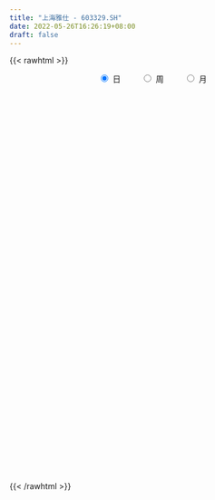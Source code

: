 ```yaml
---
title: "上海雅仕 - 603329.SH"
date: 2022-05-26T16:26:19+08:00
draft: false
---
```

{{< rawhtml >}}
    <div style="text-align: center">
        <label style="padding: 1rem;"><input style="margin-right: .5rem" type="radio" name="period" value="D" checked onclick="period_change(this)">日</label>
        <label style="padding: 1rem;"><input style="margin-right: .5rem" type="radio" name="period" value="W" onclick="period_change(this)">周</label>
        <label style="padding: 1rem;"><input style="margin-right: .5rem" type="radio" name="period" value="M" onclick="period_change(this)">月</label>
    </div>
    <div id="chart" style="height: 700px;"></div> 
    <script type="text/javascript">
        const D_v = [15619.77,16599.0,17298.04,12247.0,9370.77,42064.48,25425.52,15695.09,12541.08,15110.4,26903.45,16595.1,14558.35,20679.35,29852.77,92957.51,66292.4,27547.0,51573.47,26657.64,21093.04,26539.08,21893.0,15891.0,14316.74,13555.0,12703.52,13869.0,17042.0,10312.96,15345.73,10464.43,12369.77,6889.0,9535.93,10831.0,7508.0,9029.0,9177.0,11868.2,12009.49,12236.0,22684.7,12441.88,11522.0,29760.0,21034.28,10439.71,9634.42,10739.49,13185.51,11528.22,9496.4,9592.18,7127.73,10687.76,12535.56,11572.03,8802.53,9329.05,7705.0,7114.0,8019.0,7803.25,8920.32,6014.57,12616.65,10920.55,10804.37,5008.51,8288.17,20904.17,16570.0,20278.0,87711.48,50627.45,29250.59,37282.03,32769.93,26726.4,17840.02,23910.45,29346.91,23427.59,16569.71,16268.64,15886.0,19596.94,24753.52,20482.43,16670.44,22475.61,23103.0,19346.0,21099.0,14226.06,14130.0,9630.09,35917.92,69373.84,105551.98,31861.94,132971.94,99300.8,62916.16,69089.59,78735.55,46287.46,36671.19,36008.19,50606.3,45031.92,30009.79,62528.65,29133.65,23382.65,23969.48,46878.05,19413.32,21514.0,31504.05,23242.0,33249.83,19538.0,25835.83,24960.0,63149.07,30738.15,20860.54,21920.06,19152.25,16727.05,13878.0,21251.58,32384.0,24293.0,37303.0,24101.75,20129.26,13610.0,17436.64,21338.25,43988.66,97119.86,41855.07,29447.35,24682.88,31493.0,22610.04,37889.88,32401.28,40627.0,30578.47,95010.94,61186.64,38288.77,31927.32,41700.55,28712.0,66293.56,47545.1,24598.83,38438.83,51703.76,32483.76,36439.0,33582.0,43575.76,27051.57,25874.58,35542.29,36191.58,31858.0,19809.79,18097.0,24392.08,27323.95,46073.58,37271.5,30617.4,31880.21,28194.0,25863.0,46891.01,42285.5,22205.0,23049.2,22350.91,17417.0,39968.93,38924.0,26366.43,41646.35,28015.1,99681.26,61162.9,40571.2,33208.8,40183.06,26165.97,28958.0,28197.0,51495.05,44881.05,41502.02,29370.7,34299.64,29651.0,25149.95,27057.14,18651.41,18474.95,23873.0,16437.0,22706.0,21044.73,31343.12,27725.89,30824.18,103049.46,93691.94,147570.39,115872.3,99958.49,99901.65,281305.41,182183.95,170713.61,141630.49,112489.56,103613.08,140390.91,232509.98,363867.47,372587.03,252127.85,180502.26,242298.37,379693.12,252385.28,215402.73,202040.97,152031.15,201298.92,121994.34,198033.64,199842.53,155979.02,91524.87,95027.71]
const D_histogram = [0.0,0.0018890028,-0.0071135277,-0.0048089357,-0.0112836894,0.0161795236,0.0382298762,0.0424087196,0.0426327205,0.039005402,0.0431549725,0.0386208949,0.0269111129,0.0358324309,0.0609135888,0.1167251758,0.092190498,0.0618577216,0.0734443049,0.066425961,0.0454357446,0.0179549854,-0.0273254248,-0.0649443628,-0.0861833926,-0.0983667965,-0.0977126341,-0.0863029216,-0.0921019708,-0.0909169273,-0.0966964732,-0.0903635087,-0.0982626907,-0.0921080755,-0.088744694,-0.0941247937,-0.0827905691,-0.0581947091,-0.0411214936,-0.0263737248,-0.0220927886,-0.0022101377,0.0289668281,0.0342518272,0.0395457204,0.0380957747,0.023473629,0.0051374792,-0.003089855,-0.0007137867,-0.014150824,-0.037400742,-0.045075488,-0.0552464917,-0.05164494,-0.0420348139,-0.0060922437,0.0132140536,0.0248799317,0.0298123387,0.0212633504,0.0257240022,0.0335791431,0.0373299811,0.0375884372,0.0374732455,0.0472553144,0.0383695854,0.0385832475,0.0367429723,0.0234172285,0.0360848089,0.0508964919,0.0699886603,0.1091105153,0.1387035967,0.1381205934,0.1317412714,0.1396320247,0.1314843764,0.1178788389,0.1108696068,0.122787615,0.1201371659,0.1107733204,0.0993545716,0.0851054597,0.060062671,0.0555957462,0.0322239922,0.0204909806,-0.0057149141,-0.0070583414,-0.0291080121,-0.0884407973,-0.1359211873,-0.1795556997,-0.1785161019,-0.1548668502,-0.0502863418,-0.0196863912,0.0867910161,0.1023066666,0.0820988988,0.044201649,0.0200772254,-0.0548225559,-0.0796384761,-0.1073182903,-0.1274393965,-0.1095687772,-0.0985670604,-0.0871172993,-0.1370533276,-0.1606315441,-0.1609816608,-0.1687237735,-0.1305308583,-0.1035419854,-0.074543571,-0.0386159169,-0.0129040558,0.022317066,0.0430940712,0.0638412251,0.0641912625,0.090520903,0.0996386647,0.1010923493,0.1031793141,0.0951078118,0.0706647045,0.0434622475,0.0401079345,0.0543383072,0.0429827007,0.0416146772,0.0222328307,0.0040128037,-0.0087039796,-0.0262194363,-0.0266193609,-0.0002555499,0.069581572,0.1047732812,0.124462606,0.1171650983,0.0949828012,0.0829244766,0.0916946636,0.0726458914,0.054862674,0.014429152,0.0518684689,0.0607312798,0.0561852813,0.0299434426,0.0290628866,-0.0038050365,0.018399955,-0.0141507532,-0.0480120036,-0.0578358256,-0.0379067668,-0.0366635639,-0.0802990858,-0.0793938287,-0.1168081452,-0.1185769808,-0.1480568878,-0.1368631763,-0.115767122,-0.1480187552,-0.1433947364,-0.157054828,-0.1077106881,-0.0550412851,0.0200511203,0.0541615297,0.0836480078,0.0887164389,0.0812030962,0.0717561147,0.0939758541,0.0842487408,0.075237503,0.0593177449,0.0423199096,0.0248027788,-0.0298305118,-0.030767045,-0.0381334002,-0.0082134683,0.0007692193,0.0574211644,0.0495913544,0.0195119981,-0.035105961,-0.1021610637,-0.1285911774,-0.1266033863,-0.1634171722,-0.2522430367,-0.276540317,-0.2635937491,-0.2350394752,-0.1944728702,-0.16784397,-0.1356480945,-0.1147432475,-0.0889862094,-0.0689934403,-0.0598861739,-0.0387973557,-0.019512113,0.0034197811,0.0427436427,0.0346614614,0.0450740194,0.0689828519,0.1248292104,0.2013103818,0.2537099491,0.2008984826,0.2471883972,0.2753837781,0.2524797304,0.2422069545,0.1555983761,0.0023551612,-0.1284659142,-0.1264016584,-0.0332094486,0.1205866951,0.2370225739,0.2512838189,0.2627249687,0.3573538163,0.32923121,0.2708429373,0.2252843605,0.1539040842,0.0518614144,0.0290049823,-0.0183918297,-0.0027005185,0.0236370245,-0.0488099037,-0.0816229637,-0.1189587882]
const D_fast = [0.0,0.0023612536,-0.0084196589,-0.0073173008,-0.0166129769,0.014895117,0.0465029386,0.0612839619,0.072166143,0.078290175,0.0932284886,0.0983496348,0.0933676309,0.1112470566,0.1515566117,0.2365494927,0.2350624394,0.2201940934,0.250141753,0.2597298993,0.2500986191,0.2271066061,0.1749948398,0.1211398111,0.0783549331,0.0415798301,0.0178058339,0.007639816,-0.0211847258,-0.0427289141,-0.0726825783,-0.088940491,-0.1214053457,-0.1382777494,-0.1571005414,-0.1860118395,-0.1953752572,-0.1853280745,-0.1785352324,-0.1703808948,-0.1716231558,-0.1522930393,-0.1138743664,-0.1000264106,-0.0848460872,-0.0767720893,-0.0855258278,-0.1025776078,-0.1115774057,-0.109379784,-0.1263545274,-0.1589546308,-0.1778982488,-0.2018808755,-0.2111905587,-0.2120891361,-0.1776696269,-0.1550598161,-0.1371739551,-0.1247884634,-0.1280216142,-0.1171299618,-0.1008800351,-0.0877967019,-0.0781411365,-0.0688880167,-0.0472921193,-0.0465854519,-0.0367259779,-0.02938051,-0.0368519467,-0.0151631641,0.0123726418,0.0489619753,0.1153614591,0.1796304398,0.2135775848,0.2401335807,0.2829323401,0.3076557859,0.3235199581,0.3442281277,0.3868430397,0.414226882,0.4325563667,0.4459762607,0.4530035138,0.4429763928,0.4524084046,0.4370926486,0.4304823822,0.4028477589,0.3997397462,0.3704130725,0.288970088,0.2075094012,0.1189859639,0.0753965362,0.0603290754,0.1523379984,0.1780163511,0.3061915124,0.3472838295,0.3476007865,0.3207539489,0.3016488317,0.2130434114,0.1683178722,0.1138084854,0.0618275301,0.0523059551,0.0386659069,0.028336343,-0.0558630172,-0.1195991197,-0.1601946516,-0.2101177077,-0.2045575071,-0.2034541304,-0.1930916088,-0.1668179339,-0.1443320868,-0.1035316985,-0.0719811755,-0.0352737153,-0.0188758623,0.0300840039,0.0641114318,0.0908382037,0.1187199971,0.1344254477,0.1276485165,0.1113116215,0.1179842921,0.1457992415,0.1451893102,0.154224956,0.1404013171,0.1231844911,0.1082917129,0.0842213971,0.0771666323,0.1034665558,0.1906990708,0.2520841002,0.3028890765,0.3248828434,0.3264462466,0.3351190412,0.366812894,0.3659255948,0.3618580458,0.3250318118,0.375438246,0.3994838768,0.4089841986,0.3902282206,0.3966133863,0.362794204,0.3895991842,0.3535107877,0.3076465364,0.283363758,0.2938161252,0.2858934371,0.2221831437,0.2032399436,0.1366235908,0.10521051,0.038716381,0.0156942985,0.0078485722,-0.0614077497,-0.0926324151,-0.1455562137,-0.1231397457,-0.0842306641,-0.0041254786,0.0435253132,0.0939237933,0.1211713341,0.1339587655,0.1424508126,0.1881645155,0.1994995874,0.2092977254,0.2082074036,0.2017895457,0.1904731095,0.128382191,0.1197538966,0.1028541913,0.1307207562,0.1398957485,0.2109029847,0.2154710133,0.1902696566,0.1268752072,0.0342798386,-0.0242980695,-0.0539611249,-0.1316292039,-0.2835158276,-0.3769481872,-0.4299000565,-0.4601056514,-0.468157264,-0.4834893563,-0.4852055043,-0.4929864693,-0.4894759835,-0.4867315745,-0.4925958516,-0.4812063724,-0.4667991579,-0.4430123185,-0.3930025462,-0.3924193622,-0.3707382994,-0.3295837539,-0.2425300928,-0.115721326,0.0001057287,-0.0024811171,0.1056058967,0.2026472222,0.2428631071,0.2931420698,0.2454330854,0.0927786608,-0.0701588931,-0.099695052,-0.0148052043,0.1691376131,0.3448291355,0.4219113352,0.4990337272,0.6830010288,0.737186225,0.7465086866,0.7572712,0.7243669447,0.6352896285,0.619684442,0.5676896726,0.5827058541,0.6149526533,0.5303032492,0.4770844482,0.4100089267]
const D_slow = [0.0,0.0004722507,-0.0013061312,-0.0025083651,-0.0053292875,-0.0012844066,0.0082730625,0.0188752423,0.0295334225,0.039284773,0.0500735161,0.0597287398,0.066456518,0.0754146258,0.090643023,0.1198243169,0.1428719414,0.1583363718,0.176697448,0.1933039383,0.2046628744,0.2091516208,0.2023202646,0.1860841739,0.1645383257,0.1399466266,0.1155184681,0.0939427377,0.070917245,0.0481880131,0.0240138948,0.0014230177,-0.023142655,-0.0461696739,-0.0683558474,-0.0918870458,-0.1125846881,-0.1271333654,-0.1374137388,-0.14400717,-0.1495303671,-0.1500829016,-0.1428411946,-0.1342782378,-0.1243918077,-0.114867864,-0.1089994567,-0.1077150869,-0.1084875507,-0.1086659974,-0.1122037034,-0.1215538888,-0.1328227608,-0.1466343838,-0.1595456188,-0.1700543222,-0.1715773832,-0.1682738698,-0.1620538868,-0.1546008021,-0.1492849646,-0.142853964,-0.1344591782,-0.1251266829,-0.1157295737,-0.1063612623,-0.0945474337,-0.0849550373,-0.0753092254,-0.0661234824,-0.0602691752,-0.051247973,-0.03852385,-0.021026685,0.0062509439,0.040926843,0.0754569914,0.1083923093,0.1433003154,0.1761714095,0.2056411192,0.2333585209,0.2640554247,0.2940897162,0.3217830463,0.3466216891,0.3678980541,0.3829137218,0.3968126584,0.4048686564,0.4099914016,0.408562673,0.4067980877,0.3995210847,0.3774108853,0.3434305885,0.2985416636,0.2539126381,0.2151959256,0.2026243401,0.1977027423,0.2194004963,0.244977163,0.2655018877,0.2765522999,0.2815716063,0.2678659673,0.2479563483,0.2211267757,0.1892669266,0.1618747323,0.1372329672,0.1154536424,0.0811903105,0.0410324244,0.0007870092,-0.0413939341,-0.0740266487,-0.0999121451,-0.1185480378,-0.128202017,-0.131428031,-0.1258487645,-0.1150752467,-0.0991149404,-0.0830671248,-0.060436899,-0.0355272329,-0.0102541455,0.015540683,0.0393176359,0.0569838121,0.0678493739,0.0778763576,0.0914609344,0.1022066095,0.1126102788,0.1181684865,0.1191716874,0.1169956925,0.1104408334,0.1037859932,0.1037221057,0.1211174987,0.147310819,0.1784264705,0.2077177451,0.2314634454,0.2521945646,0.2751182305,0.2932797033,0.3069953718,0.3106026598,0.323569777,0.338752597,0.3527989173,0.360284778,0.3675504996,0.3665992405,0.3711992292,0.3676615409,0.35565854,0.3411995836,0.3317228919,0.322557001,0.3024822295,0.2826337723,0.253431736,0.2237874908,0.1867732689,0.1525574748,0.1236156943,0.0866110055,0.0507623214,0.0114986144,-0.0154290577,-0.0291893789,-0.0241765989,-0.0106362165,0.0102757855,0.0324548952,0.0527556693,0.0706946979,0.0941886615,0.1152508467,0.1340602224,0.1488896586,0.159469636,0.1656703307,0.1582127028,0.1505209415,0.1409875915,0.1389342244,0.1391265292,0.1534818203,0.1658796589,0.1707576585,0.1619811682,0.1364409023,0.1042931079,0.0726422614,0.0317879683,-0.0312727909,-0.1004078701,-0.1663063074,-0.2250661762,-0.2736843938,-0.3156453863,-0.3495574099,-0.3782432218,-0.4004897741,-0.4177381342,-0.4327096777,-0.4424090166,-0.4472870449,-0.4464320996,-0.4357461889,-0.4270808236,-0.4158123187,-0.3985666057,-0.3673593032,-0.3170317077,-0.2536042204,-0.2033795998,-0.1415825005,-0.072736556,-0.0096166233,0.0509351153,0.0898347093,0.0904234996,0.058307021,0.0267066064,0.0184042443,0.0485509181,0.1078065615,0.1706275163,0.2363087584,0.3256472125,0.407955015,0.4756657493,0.5319868395,0.5704628605,0.5834282141,0.5906794597,0.5860815023,0.5854063726,0.5913156288,0.5791131528,0.5587074119,0.5289677149]
const D_data = [['2021-05-13', 12.1261, 12.2347, 12.0866, 12.2347],['2021-05-14', 12.2347, 12.2643, 12.1656, 12.2939],['2021-05-17', 12.3334, 12.1063, 12.0471, 12.3334],['2021-05-18', 12.0569, 12.2248, 11.9483, 12.2742],['2021-05-19', 12.2643, 12.0964, 12.0964, 12.2643],['2021-05-20', 12.0668, 12.5803, 12.0569, 12.7185],['2021-05-21', 12.5803, 12.6692, 12.442, 12.7482],['2021-05-24', 12.6395, 12.5507, 12.4717, 12.6692],['2021-05-25', 12.5013, 12.5507, 12.4914, 12.5902],['2021-05-26', 12.5507, 12.5309, 12.4124, 12.5507],['2021-05-27', 12.5408, 12.6692, 12.5013, 13.0049],['2021-05-28', 12.6692, 12.6, 12.442, 12.7975],['2021-05-31', 12.5507, 12.5013, 12.4519, 12.679],['2021-06-01', 12.5112, 12.7877, 12.442, 12.8074],['2021-06-02', 12.7877, 13.1333, 12.6593, 13.2123],['2021-06-03', 13.1234, 13.8245, 12.9555, 14.3478],['2021-06-04', 13.3801, 13.0049, 12.8765, 13.4098],['2021-06-07', 12.9457, 12.8667, 12.7383, 13.1135],['2021-06-08', 12.995, 13.4196, 12.8469, 13.8047],['2021-06-09', 13.3308, 13.2814, 13.1135, 13.4295],['2021-06-10', 13.2715, 13.1036, 13.0641, 13.2715],['2021-06-11', 13.0049, 12.9457, 12.7482, 13.1826],['2021-06-15', 12.9555, 12.5507, 12.5507, 13.0641],['2021-06-16', 12.5902, 12.4124, 12.2939, 12.6593],['2021-06-17', 12.4124, 12.4223, 12.3532, 12.5309],['2021-06-18', 12.5112, 12.3927, 12.3137, 12.5112],['2021-06-21', 12.3927, 12.4618, 12.363, 12.5605],['2021-06-22', 12.4618, 12.5704, 12.4618, 12.6494],['2021-06-23', 12.59, 12.31, 12.31, 12.59],['2021-06-24', 12.35, 12.32, 12.17, 12.38],['2021-06-25', 12.32, 12.15, 12.07, 12.36],['2021-06-28', 12.2, 12.23, 12.1, 12.24],['2021-06-29', 12.14, 11.97, 11.95, 12.21],['2021-06-30', 12.04, 12.06, 11.88, 12.06],['2021-07-01', 12.09, 11.97, 11.96, 12.18],['2021-07-02', 12.01, 11.77, 11.73, 12.01],['2021-07-05', 11.85, 11.91, 11.75, 12.0],['2021-07-06', 11.91, 12.1, 11.87, 12.11],['2021-07-07', 12.1, 12.06, 11.88, 12.15],['2021-07-08', 11.92, 12.07, 11.92, 12.15],['2021-07-09', 12.05, 11.95, 11.6, 12.05],['2021-07-12', 11.99, 12.18, 11.99, 12.23],['2021-07-13', 12.14, 12.45, 12.08, 12.49],['2021-07-14', 12.34, 12.23, 12.18, 12.42],['2021-07-15', 12.23, 12.27, 12.05, 12.33],['2021-07-16', 12.58, 12.21, 12.21, 12.84],['2021-07-19', 12.05, 12.01, 11.66, 12.06],['2021-07-20', 11.99, 11.87, 11.79, 11.99],['2021-07-21', 11.89, 11.91, 11.82, 11.97],['2021-07-22', 11.92, 12.01, 11.89, 12.04],['2021-07-23', 12.01, 11.76, 11.75, 12.04],['2021-07-26', 11.76, 11.5, 11.45, 11.76],['2021-07-27', 11.45, 11.56, 11.45, 11.9],['2021-07-28', 11.58, 11.42, 11.12, 11.6],['2021-07-29', 11.42, 11.51, 11.34, 11.57],['2021-07-30', 11.5, 11.56, 11.32, 11.78],['2021-08-02', 11.56, 11.97, 11.42, 11.97],['2021-08-03', 11.96, 11.89, 11.86, 12.08],['2021-08-04', 11.89, 11.87, 11.76, 11.9],['2021-08-05', 11.92, 11.83, 11.75, 11.92],['2021-08-06', 11.79, 11.65, 11.61, 11.8],['2021-08-09', 11.64, 11.8, 11.6, 11.88],['2021-08-10', 11.79, 11.88, 11.78, 11.96],['2021-08-11', 11.87, 11.87, 11.82, 11.98],['2021-08-12', 11.88, 11.85, 11.81, 11.96],['2021-08-13', 11.85, 11.86, 11.78, 11.89],['2021-08-16', 11.87, 12.03, 11.87, 12.1],['2021-08-17', 12.09, 11.82, 11.8, 12.09],['2021-08-18', 11.85, 11.93, 11.82, 12.01],['2021-08-19', 11.99, 11.92, 11.84, 11.99],['2021-08-20', 11.82, 11.75, 11.71, 11.91],['2021-08-23', 12.0, 12.09, 11.88, 12.14],['2021-08-24', 12.06, 12.22, 12.05, 12.34],['2021-08-25', 12.18, 12.41, 12.18, 12.49],['2021-08-26', 13.33, 12.89, 12.87, 13.65],['2021-08-27', 12.65, 13.06, 12.65, 13.54],['2021-08-30', 12.95, 12.88, 12.84, 13.17],['2021-08-31', 12.98, 12.91, 12.83, 13.38],['2021-09-01', 13.09, 13.22, 12.96, 13.32],['2021-09-02', 13.18, 13.15, 13.0, 13.3],['2021-09-03', 13.06, 13.15, 13.06, 13.26],['2021-09-06', 13.08, 13.3, 13.08, 13.33],['2021-09-07', 13.36, 13.68, 13.3, 13.74],['2021-09-08', 13.6, 13.66, 13.55, 13.9],['2021-09-09', 13.75, 13.68, 13.56, 13.86],['2021-09-10', 13.61, 13.73, 13.61, 13.89],['2021-09-13', 13.8, 13.75, 13.54, 13.87],['2021-09-14', 13.76, 13.62, 13.53, 13.93],['2021-09-15', 13.5, 13.9, 13.5, 14.12],['2021-09-16', 13.9, 13.68, 13.67, 14.25],['2021-09-17', 13.68, 13.81, 13.63, 13.98],['2021-09-22', 13.68, 13.59, 13.41, 13.79],['2021-09-23', 13.79, 13.88, 13.61, 14.04],['2021-09-24', 13.83, 13.6, 13.5, 13.88],['2021-09-27', 13.7, 12.92, 12.73, 13.8],['2021-09-28', 12.92, 12.74, 12.66, 12.94],['2021-09-29', 12.55, 12.46, 12.46, 12.9],['2021-09-30', 12.46, 12.8, 12.46, 12.87],['2021-10-08', 12.78, 13.05, 12.72, 13.15],['2021-10-11', 13.0, 14.36, 13.0, 14.36],['2021-10-12', 14.7, 13.8, 13.47, 14.72],['2021-10-15', 15.18, 15.18, 15.18, 15.18],['2021-10-18', 15.18, 14.48, 13.88, 15.18],['2021-10-19', 14.18, 14.13, 13.91, 14.72],['2021-10-20', 14.11, 13.84, 13.74, 14.14],['2021-10-21', 13.83, 13.91, 13.72, 14.2],['2021-10-22', 13.68, 13.03, 12.9, 13.72],['2021-10-25', 13.06, 13.37, 12.88, 13.39],['2021-10-26', 13.27, 13.15, 12.98, 13.34],['2021-10-27', 13.12, 13.05, 12.64, 13.12],['2021-10-28', 12.99, 13.45, 12.9, 13.45],['2021-10-29', 13.45, 13.38, 13.1, 13.5],['2021-11-01', 13.33, 13.39, 13.18, 13.48],['2021-11-02', 13.36, 12.44, 12.38, 13.36],['2021-11-03', 12.38, 12.46, 12.15, 12.55],['2021-11-04', 12.48, 12.56, 12.34, 12.58],['2021-11-05', 12.52, 12.31, 12.3, 12.57],['2021-11-08', 12.32, 12.84, 12.29, 13.04],['2021-11-09', 12.93, 12.77, 12.72, 12.93],['2021-11-10', 12.68, 12.86, 12.68, 12.92],['2021-11-11', 12.75, 13.06, 12.75, 13.17],['2021-11-12', 13.04, 13.06, 12.9, 13.14],['2021-11-15', 13.07, 13.33, 12.9, 13.47],['2021-11-16', 13.33, 13.31, 13.16, 13.45],['2021-11-17', 13.34, 13.45, 13.2, 13.56],['2021-11-18', 13.44, 13.29, 13.29, 13.56],['2021-11-19', 13.25, 13.74, 13.21, 14.04],['2021-11-22', 13.72, 13.69, 13.63, 13.85],['2021-11-23', 13.72, 13.7, 13.53, 13.82],['2021-11-24', 13.7, 13.8, 13.57, 13.92],['2021-11-25', 13.79, 13.74, 13.55, 13.81],['2021-11-26', 13.71, 13.52, 13.51, 13.73],['2021-11-29', 13.36, 13.4, 13.3, 13.55],['2021-11-30', 13.4, 13.66, 13.4, 13.84],['2021-12-01', 13.71, 13.96, 13.62, 14.05],['2021-12-02', 13.91, 13.7, 13.67, 14.09],['2021-12-03', 13.81, 13.84, 13.8, 14.46],['2021-12-06', 13.83, 13.6, 13.51, 13.95],['2021-12-07', 13.64, 13.54, 13.08, 13.75],['2021-12-08', 13.69, 13.54, 13.45, 13.82],['2021-12-09', 13.55, 13.4, 13.38, 13.63],['2021-12-10', 13.4, 13.56, 13.4, 13.71],['2021-12-13', 13.67, 13.97, 13.54, 14.15],['2021-12-14', 13.88, 14.82, 13.88, 15.1],['2021-12-15', 14.6, 14.76, 14.47, 14.88],['2021-12-16', 14.89, 14.83, 14.61, 14.9],['2021-12-17', 14.85, 14.65, 14.45, 14.98],['2021-12-20', 14.65, 14.5, 14.5, 14.84],['2021-12-21', 14.54, 14.64, 14.52, 14.74],['2021-12-22', 14.69, 15.0, 14.53, 15.04],['2021-12-23', 15.0, 14.73, 14.66, 15.14],['2021-12-24', 14.78, 14.74, 14.2, 14.83],['2021-12-27', 14.51, 14.37, 14.24, 14.6],['2021-12-28', 14.35, 15.41, 14.33, 15.81],['2021-12-29', 15.42, 15.27, 14.98, 15.55],['2021-12-30', 15.18, 15.21, 15.0, 15.39],['2021-12-31', 15.21, 14.94, 14.88, 15.24],['2022-01-04', 14.9, 15.26, 14.56, 15.3],['2022-01-05', 15.26, 14.83, 14.77, 15.39],['2022-01-06', 15.0, 15.55, 15.0, 16.0],['2022-01-07', 15.55, 14.89, 14.84, 15.75],['2022-01-10', 14.89, 14.72, 14.41, 15.02],['2022-01-11', 14.75, 14.91, 14.74, 15.68],['2022-01-12', 14.86, 15.32, 14.86, 15.6],['2022-01-13', 15.43, 15.16, 15.08, 15.48],['2022-01-14', 15.12, 14.48, 14.45, 15.16],['2022-01-17', 14.5, 14.9, 14.46, 15.16],['2022-01-18', 14.95, 14.28, 14.21, 14.97],['2022-01-19', 14.3, 14.56, 14.3, 14.7],['2022-01-20', 14.63, 14.05, 14.0, 14.69],['2022-01-21', 14.45, 14.42, 14.1, 14.63],['2022-01-24', 14.39, 14.55, 14.25, 14.83],['2022-01-25', 14.52, 13.76, 13.76, 14.64],['2022-01-26', 13.83, 14.04, 13.61, 14.12],['2022-01-27', 14.02, 13.67, 13.63, 14.1],['2022-01-28', 13.77, 14.45, 13.7, 14.54],['2022-02-07', 14.66, 14.7, 14.27, 14.89],['2022-02-08', 14.62, 15.31, 14.6, 15.34],['2022-02-09', 15.24, 15.12, 15.03, 15.31],['2022-02-10', 15.07, 15.29, 15.07, 15.38],['2022-02-11', 15.36, 15.15, 14.9, 15.39],['2022-02-14', 15.02, 15.06, 14.9, 15.26],['2022-02-15', 15.05, 15.06, 14.81, 15.19],['2022-02-16', 15.2, 15.57, 15.09, 15.65],['2022-02-17', 15.51, 15.29, 15.25, 15.74],['2022-02-18', 15.26, 15.33, 15.18, 15.39],['2022-02-21', 15.37, 15.25, 15.14, 15.5],['2022-02-22', 15.11, 15.21, 14.91, 15.33],['2022-02-23', 15.21, 15.16, 15.08, 15.27],['2022-02-24', 15.05, 14.52, 14.3, 15.16],['2022-02-25', 14.64, 15.04, 14.64, 15.14],['2022-02-28', 15.04, 14.93, 14.61, 15.15],['2022-03-01', 15.14, 15.46, 15.06, 15.49],['2022-03-02', 15.3, 15.32, 15.19, 15.44],['2022-03-03', 15.4, 16.14, 15.36, 16.33],['2022-03-04', 16.0, 15.53, 15.4, 16.0],['2022-03-07', 15.53, 15.2, 15.09, 15.75],['2022-03-08', 15.22, 14.68, 14.58, 15.35],['2022-03-09', 14.8, 14.16, 13.6, 14.84],['2022-03-10', 14.45, 14.34, 14.31, 14.6],['2022-03-11', 14.22, 14.54, 13.91, 14.62],['2022-03-14', 14.54, 13.85, 13.79, 14.72],['2022-03-15', 13.74, 12.69, 12.63, 13.94],['2022-03-16', 12.95, 12.97, 12.4, 13.12],['2022-03-17', 13.13, 13.17, 13.01, 13.38],['2022-03-18', 12.97, 13.25, 12.97, 13.52],['2022-03-21', 13.3, 13.38, 13.22, 13.57],['2022-03-22', 13.32, 13.2, 13.11, 13.48],['2022-03-23', 13.23, 13.26, 13.22, 13.44],['2022-03-24', 13.18, 13.11, 13.05, 13.32],['2022-03-25', 13.07, 13.16, 13.07, 13.35],['2022-03-28', 13.08, 13.09, 12.79, 13.21],['2022-03-29', 13.1, 12.92, 12.5, 13.14],['2022-03-30', 12.89, 13.05, 12.73, 13.05],['2022-03-31', 13.0, 13.05, 12.88, 13.22],['2022-04-01', 13.02, 13.14, 12.86, 13.15],['2022-04-06', 13.15, 13.47, 13.06, 13.6],['2022-04-07', 13.47, 12.93, 12.93, 13.52],['2022-04-08', 12.96, 13.14, 12.78, 13.28],['2022-04-11', 14.45, 13.39, 13.35, 14.45],['2022-04-12', 13.27, 14.03, 13.05, 14.38],['2022-04-13', 14.0, 14.73, 14.0, 15.38],['2022-04-14', 14.29, 14.92, 14.16, 15.15],['2022-04-15', 14.4, 13.75, 13.5, 14.4],['2022-04-18', 13.66, 15.13, 13.29, 15.13],['2022-04-19', 15.73, 15.3, 14.83, 16.64],['2022-04-20', 14.64, 14.88, 14.52, 15.44],['2022-04-21', 14.65, 15.15, 14.52, 15.68],['2022-04-22', 14.8, 14.1, 13.8, 14.94],['2022-04-25', 13.92, 12.69, 12.69, 14.08],['2022-04-26', 12.42, 12.16, 11.7, 12.97],['2022-04-27', 12.22, 13.38, 12.22, 13.38],['2022-04-28', 14.72, 14.72, 14.16, 14.72],['2022-04-29', 15.0, 16.19, 14.72, 16.19],['2022-05-05', 16.14, 16.61, 15.59, 17.28],['2022-05-06', 15.43, 15.9, 15.0, 16.6],['2022-05-09', 15.99, 16.17, 15.89, 16.59],['2022-05-10', 15.76, 17.79, 15.6, 17.79],['2022-05-11', 19.35, 16.76, 16.7, 19.49],['2022-05-12', 16.48, 16.45, 16.1, 17.3],['2022-05-13', 16.56, 16.6, 16.16, 17.06],['2022-05-16', 16.79, 16.19, 15.66, 17.08],['2022-05-17', 15.92, 15.5, 15.13, 16.16],['2022-05-18', 15.45, 16.27, 15.43, 16.78],['2022-05-19', 15.84, 15.86, 15.7, 16.14],['2022-05-20', 15.88, 16.64, 15.8, 16.8],['2022-05-23', 16.61, 16.98, 16.38, 17.46],['2022-05-24', 16.79, 15.69, 15.59, 16.85],['2022-05-25', 15.59, 15.93, 15.35, 16.0],['2022-05-26', 15.93, 15.68, 15.28, 15.93]]
const W_v = [116.69,1284.11,320166.48,667788.37,788017.3400000001,945013.9600000001,530734.8500000001,304495.47,200309.85,580125.89,657791.9199999999,480747.38,370440.44,374153.35,395244.35,706587.14,456354.01,232656.19,178524.46,334494.43,352278.64,589421.0600000001,303634.27,347053.05,224532.76,155428.12,128675.69,231066.93,210255.93,166715.96,170015.97,168758.27,137412.68,114215.31,96812.43,118220.75,162651.4,328781.44,368642.3,212970.91,241713.37,197469.93,286060.94,283394.79,250819.86,213464.43,204577.16,96091.95,71498.47,65570.33,116675.29,120366.73,65955.82,103624.02,108571.63,70928.12,93807.99,113307.22,155401.72,241980.78,322374.21,399602.85,218772.78,138953.64,145952.32,735342.23,622553.73,264467.26,79143.2,176104.39,226474.22,214442.57,412297.02,180253.33,130833.88,109319.14,270619.34,221708.78,115334.26,170109.69,310184.94,258708.7,315798.5,119359.32,205193.7,144307.96,134838.52,159380.52,160905.72,224958.39,49506.0,271714.7,264006.01,119137.88,195623.38,97042.26,85502.65,73272.52,51965.2,63130.78,63080.7,92253.31,67138.32,66422.05,122836.32,122939.79,71390.06,119361.04,91371.5,139634.26,116879.94,120575.98,133426.5,105554.24,76842.83,75368.94,70883.03,58446.42,155699.57,76651.96,67845.2,77459.65,215562.51,565485.64,405984.59,181733.4,525534.58,566764.83,400217.35,531349.42,272618.27,162860.79,107130.82,135228.6,104159.65,125255.57,118651.32,190261.88,266432.18,223903.05,65534.48,34150.43,10555.03,57317.15,60288.06,134246.05,171698.62,185402.03,164904.63,108945.84,69509.56,151594.44,197473.41,87059.29,44611.77,66838.27,55937.26,61853.47,87111.0,80338.0,74816.89,65101.62,98879.96,70461.18,67516.71,61512.82,53371.12,52511.85,42949.42,38986.52,78467.2,60897.54,18518.0,68143.54,106405.81,86845.12,224340.38,153410.23,65655.74,69273.21,50090.13,49591.69,88644.58,65033.41,48432.29,49944.17,37871.14,47638.25,196091.1,143868.97,109523.3,97389.33,64924.61,59085.15,35917.92,206787.76,443014.04,214605.06,169024.22,142551.42,166732.73,109398.05,129109.58,96615.9,237093.82,165021.2,256992.14,184251.21,183664.18,165626.2,130348.45,173166.64,165438.51,141710.04,256872.04,169087.03,195445.82,134809.14,102535.68,89893.19,560142.5800000001,875735.11,952871.0,624714.88,1270281.76,875399.02,542374.13]
const W_histogram = [0.0,0.4338580057,1.2722387679,1.6182078191,2.1131229293,2.31800954,1.6173694521,1.1391528639,0.8954376798,0.7842049977,0.9459096025,0.6963363463,0.3814138861,0.2534798511,0.3319595367,0.4001681816,0.0340595541,-0.162996107,-0.252006544,-0.2274359367,-0.2696780948,-0.0580386866,-0.257020901,-0.2444961853,-0.3961268348,-0.7901075554,-0.9728568353,-1.2033254623,-1.1952808507,-1.1678279305,-1.1474986669,-1.2108906114,-1.3660487708,-1.5314264692,-1.5232284631,-1.4653465983,-1.2635205171,-0.9797922591,-0.6436935373,-0.2548775495,-0.08216878,-0.2116631282,-0.1801925175,-0.1584738563,-0.220711073,-0.103694727,-0.1854124016,-0.2918852595,-0.3404976376,-0.3184405813,-0.3053544134,-0.4992704604,-0.6027784607,-0.5974461754,-0.5563808254,-0.5143142889,-0.5161577006,-0.3932190715,-0.2243383527,-0.0480544282,0.0970048938,0.3296609454,0.4787120977,0.4595557608,0.7289883253,1.1541998312,1.2791919512,1.1953573091,1.0171105415,0.7543902254,0.5334457524,0.4509943484,0.385909057,0.132864184,-0.0478892177,-0.0881421704,-0.0192459867,0.0344612426,0.0310117996,0.0668399418,0.1914221551,0.1920015342,-0.0746694721,-0.2728681216,-0.3213538703,-0.3704076559,-0.3369998243,-0.2629730423,-0.1970115176,-0.1095025269,-0.0430689803,0.0042496951,-0.0492352051,-0.0911526874,-0.1372759936,-0.2066172819,-0.3128768108,-0.3502854456,-0.3764460351,-0.3246338563,-0.2744466005,-0.2071231946,-0.1566861108,-0.0787935408,-0.003978069,0.0133163092,-0.0265393701,-0.1385095698,-0.1811064793,-0.1189656334,-0.1416270464,-0.051452862,-0.0262404192,-0.0297772064,-0.0346918054,-0.0212241154,0.0056220287,0.0135936235,0.0414311071,0.0486532657,0.1067481826,0.1474342728,0.2724192992,0.3649237161,0.4408403429,0.4118968785,0.6637695455,0.775710122,0.726141711,0.7300483089,0.5847440291,0.4032429699,0.2845375051,0.2000439529,0.1271123009,0.1027664911,0.1042419775,0.1247394087,0.0348087021,0.0094848551,-0.0704608723,-0.1418409119,-0.1546410177,-0.1341106955,-0.120557055,-0.0998397998,-0.0288530588,0.0151540051,0.046846248,0.0255663117,0.0194050603,0.036234446,0.0047527545,-0.1114592391,-0.1717115701,-0.2191729667,-0.274538883,-0.2386997575,-0.2623482985,-0.2250228076,-0.1855895213,-0.1149724909,-0.0988258641,-0.0519006791,-0.0497884286,-0.0171511647,-0.0036015981,0.0079906917,0.0107997006,0.0142368368,0.0184804552,0.0191869771,0.031456944,0.0578221386,0.1003340364,0.120253195,0.1549493403,0.1671176466,0.1326339998,0.0902178237,0.0360854281,0.0131028884,0.0159248067,-0.0105743075,-0.0380836326,-0.0461901311,-0.0339469616,-0.0299351019,0.0593965348,0.119529116,0.1892062701,0.2288731146,0.2286219063,0.1651905074,0.1321162122,0.2394790591,0.1555516258,0.1153163913,0.0136918662,-0.0049660099,0.024900161,0.0261219807,0.0437280271,0.0322901883,0.0906043987,0.1255567455,0.1507678428,0.1522536598,0.115469666,0.0787001775,0.0494315141,0.0690437046,0.0849228142,0.0674418335,0.0795918407,0.0150455051,-0.1133685775,-0.1982424617,-0.2464578927,-0.2673309022,-0.2304339379,-0.1753294599,-0.0002591867,0.0889404008,0.1826186902,0.2316574896,0.1858007683]
const W_fast = [0.0,0.5423225071,1.6987629613,2.4492839672,3.4724798098,4.2568688055,3.9605710806,3.7671427084,3.7472869443,3.8321055115,4.2302875171,4.1547983474,3.9352293587,3.8706652865,4.0321348563,4.2003855465,3.8427918076,3.6049871197,3.4529750467,3.4206866698,3.311024988,3.5081547246,3.2449172849,3.1963179543,2.9456555961,2.3541479867,1.928184498,1.3968845054,1.1061089044,0.8416048419,0.5750594387,0.2089448414,-0.2877255107,-0.8359598264,-1.2085689361,-1.5170237208,-1.631077769,-1.5922975757,-1.4171222383,-1.0920256379,-0.9398590633,-1.1222691936,-1.1358467123,-1.1537465151,-1.2711615001,-1.1800688359,-1.3081396108,-1.4875837836,-1.6213205711,-1.6788736601,-1.7421260956,-2.0608597576,-2.3150623731,-2.4590916317,-2.557121488,-2.6436335238,-2.7745163606,-2.7498824994,-2.6370863687,-2.4728160514,-2.3035055058,-1.988434218,-1.7197050412,-1.6239724379,-1.1722927921,-0.4585313284,-0.0137412206,0.2012634646,0.2772943324,0.2031715726,0.1155885377,0.1458857208,0.1772776936,-0.0425511333,-0.2352768395,-0.2975653348,-0.2334806478,-0.1711581078,-0.1668546009,-0.1143164733,0.0581212788,0.1067010415,-0.1786373329,-0.4450530128,-0.573877229,-0.7155329286,-0.7663750531,-0.7580915317,-0.7413828864,-0.6812495274,-0.6255832259,-0.5772021267,-0.6429958282,-0.7077014823,-0.788143787,-0.9091393957,-1.0936181273,-1.2185981236,-1.3388702218,-1.3682165071,-1.3866409014,-1.3710982941,-1.359832738,-1.3016385532,-1.2278175987,-1.2071941432,-1.253684665,-1.4002822571,-1.4881557865,-1.455756349,-1.5138245236,-1.4365135547,-1.4178612166,-1.4288423054,-1.4424298558,-1.4342681947,-1.4060165434,-1.3946465427,-1.3564512823,-1.3370658073,-1.2522838448,-1.1747391864,-0.9816493352,-0.7979139892,-0.6117872767,-0.5377565215,-0.1199414681,0.1859266389,0.3178936556,0.5043123308,0.5051940583,0.4245037415,0.376932653,0.342450089,0.3012965122,0.3026423252,0.330178306,0.3818605894,0.3006320583,0.277679425,0.1801184796,0.073278212,0.0218178518,0.0088205001,-0.0077651231,-0.0120078179,0.0517656585,0.0995612236,0.1429650285,0.1280766702,0.1267666838,0.152654681,0.1223611782,-0.0217156252,-0.1248958487,-0.227150487,-0.3511511241,-0.374986938,-0.4642225536,-0.4831527646,-0.4901168586,-0.4482429509,-0.4568027902,-0.4228527749,-0.4331876316,-0.4048381588,-0.3921889918,-0.378599029,-0.373090095,-0.3660937495,-0.3572300173,-0.3517267512,-0.3315925484,-0.2907718191,-0.2231764122,-0.1731939548,-0.0997604744,-0.0458127565,-0.0471379033,-0.0669996234,-0.112110662,-0.1318174796,-0.1250143597,-0.1541570508,-0.191187284,-0.2108413153,-0.2070848862,-0.2105568019,-0.1063760316,-0.0163611713,0.1006175502,0.1975026734,0.2544069417,0.2322731696,0.2322279275,0.3994605392,0.3544210123,0.3430148757,0.2448133171,0.2249139385,0.2610051497,0.2687574645,0.2972955178,0.293930226,0.3748955361,0.4412370693,0.5041401272,0.5436893592,0.5357727819,0.5186783378,0.5017675529,0.5386406696,0.5757504827,0.5751299604,0.6071779277,0.5463929685,0.3896367415,0.2552022418,0.1453723376,0.0576666026,0.0369550825,0.0482271954,0.223232672,0.3346673597,0.4740003217,0.5809534934,0.5815469642]
const W_slow = [0.0,0.1084645014,0.4265241934,0.8310761482,1.3593568805,1.9388592655,2.3432016285,2.6279898445,2.8518492645,3.0479005139,3.2843779145,3.4584620011,3.5538154726,3.6171854354,3.7001753196,3.800217365,3.8087322535,3.7679832267,3.7049815907,3.6481226065,3.5807030828,3.5661934112,3.5019381859,3.4408141396,3.3417824309,3.1442555421,2.9010413332,2.6002099677,2.301389755,2.0094327724,1.7225581057,1.4198354528,1.0783232601,0.6954666428,0.314659527,-0.0516771226,-0.3675572518,-0.6125053166,-0.773428701,-0.8371480883,-0.8576902833,-0.9106060654,-0.9556541948,-0.9952726588,-1.0504504271,-1.0763741089,-1.1227272092,-1.1956985241,-1.2808229335,-1.3604330788,-1.4367716822,-1.5615892973,-1.7122839124,-1.8616454563,-2.0007406626,-2.1293192349,-2.25835866,-2.3566634279,-2.4127480161,-2.4247616231,-2.4005103997,-2.3180951633,-2.1984171389,-2.0835281987,-1.9012811174,-1.6127311596,-1.2929331718,-0.9940938445,-0.7398162091,-0.5512186528,-0.4178572147,-0.3051086276,-0.2086313634,-0.1754153174,-0.1873876218,-0.2094231644,-0.214234661,-0.2056193504,-0.1978664005,-0.1811564151,-0.1333008763,-0.0853004927,-0.1039678608,-0.1721848912,-0.2525233587,-0.3451252727,-0.4293752288,-0.4951184894,-0.5443713688,-0.5717470005,-0.5825142456,-0.5814518218,-0.5937606231,-0.6165487949,-0.6508677934,-0.7025221138,-0.7807413165,-0.8683126779,-0.9624241867,-1.0435826508,-1.1121943009,-1.1639750995,-1.2031466272,-1.2228450124,-1.2238395297,-1.2205104524,-1.2271452949,-1.2617726874,-1.3070493072,-1.3367907155,-1.3721974772,-1.3850606927,-1.3916207975,-1.3990650991,-1.4077380504,-1.4130440793,-1.4116385721,-1.4082401662,-1.3978823894,-1.385719073,-1.3590320274,-1.3221734592,-1.2540686344,-1.1628377053,-1.0526276196,-0.9496534,-0.7837110136,-0.5897834831,-0.4082480554,-0.2257359781,-0.0795499709,0.0212607716,0.0923951479,0.1424061361,0.1741842113,0.1998758341,0.2259363285,0.2571211807,0.2658233562,0.26819457,0.2505793519,0.2151191239,0.1764588695,0.1429311956,0.1127919319,0.0878319819,0.0806187172,0.0844072185,0.0961187805,0.1025103585,0.1073616235,0.116420235,0.1176084237,0.0897436139,0.0468157214,-0.0079775203,-0.0766122411,-0.1362871804,-0.2018742551,-0.258129957,-0.3045273373,-0.33327046,-0.357976926,-0.3709520958,-0.383399203,-0.3876869941,-0.3885873937,-0.3865897207,-0.3838897956,-0.3803305864,-0.3757104726,-0.3709137283,-0.3630494923,-0.3485939577,-0.3235104486,-0.2934471498,-0.2547098147,-0.2129304031,-0.1797719031,-0.1572174472,-0.1481960902,-0.144920368,-0.1409391664,-0.1435827433,-0.1531036514,-0.1646511842,-0.1731379246,-0.1806217,-0.1657725664,-0.1358902874,-0.0885887198,-0.0313704412,0.0257850354,0.0670826622,0.1001117153,0.1599814801,0.1988693865,0.2276984844,0.2311214509,0.2298799484,0.2361049887,0.2426354838,0.2535674906,0.2616400377,0.2842911374,0.3156803238,0.3533722845,0.3914356994,0.4203031159,0.4399781603,0.4523360388,0.469596965,0.4908276685,0.5076881269,0.5275860871,0.5313474634,0.503005319,0.4534447036,0.3918302304,0.3249975048,0.2673890203,0.2235566554,0.2234918587,0.2457269589,0.2913816314,0.3492960038,0.3957461959]
const W_data = [['2017-12-29', 12.1986, 14.6384, 12.1986, 14.6384],['2018-01-05', 16.1041, 21.4368, 16.1041, 21.4368],['2018-01-12', 23.5776, 30.6847, 23.5776, 33.9537],['2018-01-19', 27.9556, 28.9778, 26.0656, 29.5178],['2018-01-26', 27.9653, 34.783, 25.5641, 36.2488],['2018-02-02', 32.864, 35.0627, 32.5651, 40.5014],['2018-02-09', 32.7869, 24.2527, 24.2527, 33.7512],['2018-02-14', 24.8795, 25.3038, 24.4262, 27.9171],['2018-02-23', 25.8438, 27.4928, 25.6702, 28.3317],['2018-03-02', 28.0521, 29.2864, 28.0521, 32.459],['2018-03-09', 29.296, 33.9923, 29.1321, 35.1977],['2018-03-16', 33.703, 29.7396, 28.9392, 35.5931],['2018-03-23', 29.5082, 28.3221, 28.3221, 32.3047],['2018-03-30', 26.8852, 30.2314, 25.5834, 31.1861],['2018-04-04', 29.9036, 33.4426, 29.6818, 34.2334],['2018-04-13', 33.433, 34.5419, 32.4783, 37.2999],['2018-04-20', 35.7184, 29.0068, 28.8814, 37.9942],['2018-04-27', 29.1225, 30.0868, 28.8332, 32.1408],['2018-05-04', 30.3761, 31.0318, 29.7782, 32.2276],['2018-05-11', 31.1861, 32.6133, 30.4243, 33.3462],['2018-05-18', 32.2662, 32.0444, 31.0511, 34.0887],['2018-05-25', 32.3047, 36.0656, 32.3047, 37.1745],['2018-06-01', 35.3905, 31.3308, 29.9711, 35.4773],['2018-06-08', 31.3886, 33.7705, 30.6557, 35.1977],['2018-06-15', 33.8766, 31.5622, 30.6268, 34.4552],['2018-06-22', 29.9518, 27.0299, 25.3713, 30.5689],['2018-06-29', 27.3674, 27.8359, 26.2295, 28.1581],['2018-07-06', 28.6345, 25.6347, 24.6413, 29.1799],['2018-07-13', 25.7905, 27.4073, 25.7905, 28.1281],['2018-07-20', 27.5437, 27.1054, 26.112, 28.0209],['2018-07-27', 26.8327, 26.4821, 26.112, 28.4397],['2018-08-03', 26.6769, 24.5926, 24.0569, 27.6216],['2018-08-10', 23.755, 21.9921, 20.8331, 23.7647],['2018-08-17', 21.3882, 19.9565, 19.5864, 22.7323],['2018-08-24', 20.1318, 20.5506, 19.7715, 21.0766],['2018-08-31', 20.7259, 20.1708, 19.8494, 22.3817],['2018-09-07', 20.1123, 21.5538, 19.1092, 21.8752],['2018-09-14', 20.5311, 22.9271, 19.8689, 23.8134],['2018-09-21', 22.7128, 24.5147, 22.294, 25.6737],['2018-09-28', 24.5147, 26.6671, 24.3686, 27.047],['2018-10-12', 26.1996, 25.2257, 23.6089, 27.1541],['2018-10-19', 25.323, 21.3103, 19.6741, 25.9561],['2018-10-26', 21.3785, 22.7713, 21.2324, 24.2419],['2018-11-02', 23.1608, 22.518, 20.424, 23.2777],['2018-11-09', 22.6836, 21.0571, 21.0376, 23.5212],['2018-11-16', 21.174, 23.1706, 20.7259, 23.3264],['2018-11-23', 22.9855, 20.5019, 20.5019, 23.8621],['2018-11-30', 20.0636, 19.3234, 18.554, 20.6091],['2018-12-07', 19.9662, 19.1968, 19.0897, 20.0539],['2018-12-14', 19.2066, 19.5572, 18.778, 20.0247],['2018-12-21', 19.3819, 19.0897, 18.6514, 20.3461],['2018-12-28', 19.1481, 15.4665, 15.4276, 19.6448],['2019-01-04', 15.4665, 15.1159, 14.4049, 15.4958],['2019-01-11', 15.1841, 15.4763, 14.9601, 15.9243],['2019-01-18', 15.5834, 15.3107, 15.0672, 16.0704],['2019-01-25', 15.3497, 14.8237, 14.6874, 15.5834],['2019-02-01', 14.9309, 13.655, 12.642, 14.9893],['2019-02-15', 13.7524, 14.8529, 13.6842, 15.1938],['2019-02-22', 15.077, 15.6321, 14.9016, 16.0314],['2019-03-01', 15.5737, 16.2068, 15.5737, 16.723],['2019-03-08', 16.4015, 16.3626, 16.1775, 17.9794],['2019-03-15', 16.645, 18.3203, 16.4697, 19.1773],['2019-03-22', 18.4371, 18.3105, 17.1418, 18.4566],['2019-03-29', 17.8527, 16.6256, 15.8951, 17.9988],['2019-04-04', 16.7132, 21.1155, 16.6353, 21.1155],['2019-04-12', 20.7454, 25.4594, 19.4987, 25.4594],['2019-04-19', 25.4594, 23.9595, 22.82, 27.9527],['2019-04-26', 23.677, 22.2843, 21.7194, 23.8816],['2019-04-30', 22.557, 21.1545, 20.0539, 22.6057],['2019-05-10', 19.9662, 19.5182, 16.9372, 19.9662],['2019-05-17', 18.9631, 19.1773, 18.5053, 21.4662],['2019-05-24', 19.3819, 20.4338, 17.5313, 20.7357],['2019-05-31', 20.1221, 20.5506, 19.4208, 22.3525],['2019-06-06', 21.3298, 17.5119, 17.2392, 21.622],['2019-06-14', 17.8235, 17.2489, 17.1905, 18.2618],['2019-06-21', 17.2586, 18.3273, 17.0638, 18.7124],['2019-06-28', 18.3372, 19.6999, 18.1693, 20.9244],['2019-07-05', 19.9468, 19.8184, 19.1074, 20.6874],['2019-07-12', 19.4925, 19.2358, 18.2385, 19.6802],['2019-07-19', 18.9692, 19.8283, 18.5939, 20.1838],['2019-07-26', 19.8184, 21.4576, 17.8435, 22.2179],['2019-08-02', 20.7565, 20.3813, 19.6308, 21.1416],['2019-08-09', 20.164, 16.3425, 16.3327, 21.349],['2019-08-16', 16.3524, 15.7797, 15.4538, 16.7671],['2019-08-23', 15.9475, 16.7178, 15.7895, 17.3794],['2019-08-30', 16.1747, 16.1253, 15.9772, 16.8856],['2019-09-06', 16.1944, 16.777, 15.829, 16.8856],['2019-09-12', 16.7869, 17.2707, 16.7178, 17.6065],['2019-09-20', 17.3004, 17.2905, 16.8066, 17.6361],['2019-09-27', 17.2806, 17.7743, 16.777, 17.9323],['2019-09-30', 17.8336, 17.7842, 17.4979, 18.3668],['2019-10-11', 17.7842, 17.7546, 17.5374, 18.9099],['2019-10-18', 17.9323, 16.3722, 16.303, 18.2681],['2019-10-25', 16.1944, 16.1154, 15.7303, 16.6881],['2019-11-01', 16.1549, 15.6414, 14.3676, 16.8659],['2019-11-08', 15.4834, 14.8021, 14.7527, 15.7994],['2019-11-15', 14.812, 13.548, 13.4789, 14.9008],['2019-11-22', 13.548, 13.6369, 13.5381, 14.2392],['2019-11-29', 13.6862, 13.1826, 12.8568, 13.7257],['2019-12-06', 13.311, 13.8047, 12.9358, 13.9134],['2019-12-13', 13.8047, 13.6665, 13.4493, 13.8047],['2019-12-20', 13.7554, 13.8442, 13.6566, 14.18],['2019-12-27', 13.8442, 13.6369, 13.3308, 13.9035],['2020-01-03', 13.627, 14.0615, 13.0839, 14.1405],['2020-01-10', 13.8442, 14.2294, 13.8245, 14.5355],['2020-01-17', 14.2294, 13.5875, 13.5875, 14.7922],['2020-01-23', 13.6073, 12.6297, 12.442, 13.7356],['2020-02-07', 11.3657, 11.0695, 10.2301, 11.3657],['2020-02-14', 11.1287, 11.2077, 11.0102, 11.6521],['2020-02-21', 11.5336, 12.2643, 11.5138, 12.363],['2020-02-28', 12.2643, 11.0102, 11.0003, 12.2643],['2020-03-06', 11.0398, 12.3334, 11.0398, 12.5112],['2020-03-13', 12.1557, 11.6027, 11.0398, 12.6198],['2020-03-20', 11.6422, 11.0793, 10.5264, 11.9187],['2020-03-27', 10.8621, 10.8127, 10.4572, 11.109],['2020-04-03', 10.7634, 10.8424, 10.2992, 10.9411],['2020-04-10', 11.03, 10.9115, 10.8621, 11.3953],['2020-04-17', 10.8029, 10.5757, 10.4967, 10.951],['2020-04-24', 10.5757, 10.7436, 10.5066, 11.7311],['2020-04-30', 10.7634, 10.4177, 9.7068, 10.7634],['2020-05-08', 10.5659, 11.0991, 10.3684, 11.2077],['2020-05-15', 11.0991, 11.0596, 10.7634, 11.2571],['2020-05-22', 11.1287, 12.5507, 10.9411, 12.5507],['2020-05-29', 12.7778, 12.8173, 12.2051, 13.8047],['2020-06-05', 12.5309, 13.232, 12.5013, 14.1207],['2020-06-12', 13.2518, 12.2446, 11.8298, 13.3604],['2020-06-19', 12.995, 16.6783, 12.363, 16.6783],['2020-06-24', 16.5894, 16.3919, 14.5256, 17.5769],['2020-07-03', 16.2438, 15.0687, 14.9206, 16.3425],['2020-07-10', 15.1279, 16.1549, 14.891, 16.8165],['2020-07-17', 16.2142, 14.4071, 14.022, 16.6289],['2020-07-24', 14.3676, 13.4591, 13.3308, 14.7823],['2020-07-31', 13.9232, 13.7159, 13.074, 13.9232],['2020-08-07', 13.7554, 13.8047, 13.5283, 14.3182],['2020-08-14', 13.7356, 13.6764, 12.995, 14.1207],['2020-08-21', 13.706, 14.1405, 13.6369, 14.4762],['2020-08-28', 14.2392, 14.5157, 13.9825, 14.654],['2020-09-04', 14.5157, 14.9403, 14.3281, 15.3057],['2020-09-11', 14.9403, 13.469, 13.1925, 16.6585],['2020-09-18', 13.548, 14.022, 13.5184, 14.812],['2020-09-25', 14.259, 13.0641, 13.0345, 14.259],['2020-09-30', 13.1036, 12.7087, 12.5309, 13.1925],['2020-10-09', 12.9358, 13.1234, 12.7778, 13.2123],['2020-10-16', 13.232, 13.469, 13.1431, 13.6369],['2020-10-23', 13.4986, 13.39, 12.9753, 13.6566],['2020-10-30', 13.3308, 13.4986, 12.837, 14.0911],['2020-11-06', 13.4986, 14.338, 13.0938, 14.4071],['2020-11-13', 14.3577, 14.3182, 14.0121, 14.7132],['2020-11-20', 14.417, 14.4071, 14.3281, 14.9897],['2020-11-27', 14.496, 13.8146, 13.6665, 14.9206],['2020-12-04', 13.8739, 13.9627, 13.6862, 14.1602],['2020-12-11', 14.022, 14.3182, 13.8245, 15.1082],['2020-12-18', 14.2195, 13.706, 13.39, 14.8218],['2020-12-25', 13.548, 12.2149, 12.0471, 13.6665],['2020-12-31', 12.2347, 12.3334, 11.8002, 12.3729],['2021-01-08', 12.3137, 12.0471, 11.8792, 13.0246],['2021-01-15', 12.0866, 11.4645, 10.9312, 12.2643],['2021-01-22', 11.504, 12.3334, 11.4546, 12.4322],['2021-01-29', 12.442, 11.3953, 11.109, 12.6198],['2021-02-05', 11.109, 11.9681, 11.0398, 11.9681],['2021-02-10', 11.9582, 11.9977, 11.3065, 12.0767],['2021-02-19', 12.1162, 12.521, 11.9977, 12.5507],['2021-02-26', 12.442, 11.9384, 11.7311, 12.679],['2021-03-05', 11.9384, 12.3828, 11.8792, 12.5013],['2021-03-12', 12.442, 11.8594, 11.5138, 12.5803],['2021-03-19', 11.7014, 12.2544, 11.7014, 12.3433],['2021-03-26', 12.3433, 12.0767, 11.9483, 12.3927],['2021-04-02', 12.1656, 12.0668, 11.7804, 12.2347],['2021-04-09', 12.0668, 11.9483, 11.8496, 12.2742],['2021-04-16', 11.9779, 11.9286, 11.4941, 12.0273],['2021-04-23', 12.0076, 11.9187, 11.8101, 12.3729],['2021-04-30', 11.9878, 11.8496, 11.6817, 12.2347],['2021-05-07', 11.8693, 11.9977, 11.8496, 12.1557],['2021-05-14', 11.9779, 12.2643, 11.8594, 12.2939],['2021-05-21', 12.3334, 12.6692, 11.9483, 12.7482],['2021-05-28', 12.6395, 12.6, 12.4124, 13.0049],['2021-06-04', 12.5507, 13.0049, 12.442, 14.3478],['2021-06-11', 12.9457, 12.9457, 12.7383, 13.8047],['2021-06-18', 12.9555, 12.3927, 12.2939, 13.0641],['2021-06-25', 12.3927, 12.15, 12.07, 12.6494],['2021-07-02', 12.2, 11.77, 11.73, 12.24],['2021-07-09', 11.85, 11.95, 11.6, 12.15],['2021-07-16', 11.99, 12.21, 11.99, 12.84],['2021-07-23', 12.05, 11.76, 11.66, 12.06],['2021-07-30', 11.76, 11.56, 11.12, 11.9],['2021-08-06', 11.56, 11.65, 11.42, 12.08],['2021-08-13', 11.64, 11.86, 11.6, 11.98],['2021-08-20', 11.87, 11.75, 11.71, 12.1],['2021-08-27', 12.0, 13.06, 11.88, 13.65],['2021-09-03', 12.95, 13.15, 12.83, 13.38],['2021-09-10', 13.08, 13.73, 13.08, 13.9],['2021-09-17', 13.8, 13.81, 13.5, 14.25],['2021-09-24', 13.68, 13.6, 13.41, 14.04],['2021-09-30', 13.7, 12.8, 12.46, 13.8],['2021-10-08', 12.78, 13.05, 12.72, 13.15],['2021-10-15', 13.0, 15.18, 13.0, 15.18],['2021-10-22', 15.18, 13.03, 12.9, 15.18],['2021-10-29', 13.06, 13.38, 12.64, 13.5],['2021-11-05', 13.33, 12.31, 12.15, 13.48],['2021-11-12', 12.32, 13.06, 12.29, 13.17],['2021-11-19', 13.07, 13.74, 12.9, 14.04],['2021-11-26', 13.72, 13.52, 13.51, 13.92],['2021-12-03', 13.36, 13.84, 13.3, 14.46],['2021-12-10', 13.83, 13.56, 13.08, 13.95],['2021-12-17', 13.67, 14.65, 13.54, 15.1],['2021-12-24', 14.65, 14.74, 14.2, 15.14],['2021-12-31', 14.51, 14.94, 14.24, 15.81],['2022-01-07', 14.9, 14.89, 14.56, 16.0],['2022-01-14', 14.89, 14.48, 14.41, 15.68],['2022-01-21', 14.5, 14.42, 14.0, 15.16],['2022-01-28', 14.39, 14.45, 13.61, 14.83],['2022-02-11', 14.66, 15.15, 14.27, 15.39],['2022-02-18', 15.02, 15.33, 14.81, 15.74],['2022-02-25', 15.37, 15.04, 14.3, 15.5],['2022-03-04', 15.04, 15.53, 14.61, 16.33],['2022-03-11', 15.53, 14.54, 13.6, 15.75],['2022-03-18', 14.54, 13.25, 12.4, 14.72],['2022-03-25', 13.3, 13.16, 13.05, 13.57],['2022-04-01', 13.08, 13.14, 12.5, 13.22],['2022-04-08', 13.15, 13.14, 12.78, 13.6],['2022-04-15', 14.45, 13.75, 13.05, 15.38],['2022-04-22', 13.66, 14.1, 13.29, 16.64],['2022-04-29', 13.92, 16.19, 11.7, 16.19],['2022-05-06', 16.14, 15.9, 15.0, 17.28],['2022-05-13', 15.99, 16.6, 15.6, 19.49],['2022-05-20', 16.79, 16.64, 15.13, 17.08],['2022-05-27', 16.61, 15.68, 15.28, 17.46]]
const M_v = [116.69,2352855.5999999992,1814649.77,2053564.0399999996,1790841.6899999999,1713007.1500000004,901035.3300000002,829515.6099999999,583958.6199999999,1073046.05,883914.77,889677.6599999999,374110.8199999999,415494.67,496566.6900000001,1121219.4200000002,1847458.74,1029318.2,691025.6899999999,996557.4400000001,864148.41,729589.1499999999,806783.1499999998,351481.45,312092.5699999999,357098.76,467246.74,473243.76,400205.7100000001,926352.9999999999,1885182.8400000003,1269011.2100000002,542564.48,721012.6800000001,262406.29,648705.12,532494.47,271740.0,319136.47,290153.5100000001,236520.85,294470.8199999999,527844.41,272068.9,398077.28,408258.74,900324.7799999999,622836.0000000001,849703.0600000001,663890.04,506681.6199999999,811338.5499999999,2499686.6100000003,3312769.7899999996]
const M_histogram = [0.0,1.4511243305,1.7969581925,1.9404271181,1.907576568,1.8249704175,1.4593907763,0.9889952512,0.2683281223,0.1906155797,-0.1927733522,-0.6204177561,-1.1271778653,-1.582909732,-1.5658258509,-1.4784458393,-1.0691418586,-0.8046450761,-0.6586922489,-0.4651720383,-0.6265016563,-0.5926408927,-0.7368250332,-0.8888398026,-0.9084708532,-0.9327690088,-0.9969318421,-0.9953636425,-0.951680049,-0.7090424025,-0.3244534373,-0.1759489852,0.0245228868,0.0163649345,0.075698871,0.1412885113,0.0973872532,0.0190772078,0.017788786,0.043379433,0.0522384095,0.1105195985,0.1267178736,0.1116553406,0.1955969346,0.2435724461,0.3099691955,0.3645796109,0.4719265255,0.4926674724,0.518818447,0.3951972661,0.5036461641,0.5177846367]
const M_fast = [0.0,1.8139054131,2.6089788232,3.2375545283,3.6815981203,4.0552345742,4.054502627,3.8313559147,3.1777708164,3.1477121688,2.7161298988,2.1333810559,1.3448264804,0.4933671807,0.1189945991,-0.1632368492,-0.0212183331,0.0421171804,0.0233969453,0.1006241464,-0.2173308858,-0.3316303453,-0.6600207442,-1.0342454641,-1.280994228,-1.5384846359,-1.8518804297,-2.0991531407,-2.2933895595,-2.2280125136,-1.9245369078,-1.8200197019,-1.6134171082,-1.6174838269,-1.5392251727,-1.4383134045,-1.4578678494,-1.5314085928,-1.5282498181,-1.4918143129,-1.469895734,-1.3839846453,-1.3361069018,-1.3232555996,-1.190414772,-1.081546149,-0.9376571007,-0.7919017826,-0.5665732367,-0.4226654216,-0.2668098352,-0.2916316996,-0.0572712606,0.0863133712]
const M_slow = [0.0,0.3627810826,0.8120206307,1.2971274103,1.7740215523,2.2302641567,2.5951118507,2.8423606635,2.9094426941,2.957096589,2.908903251,2.753798812,2.4720043456,2.0762769127,1.6848204499,1.3152089901,1.0479235255,0.8467622565,0.6820891942,0.5657961847,0.4091707706,0.2610105474,0.0768042891,-0.1454056615,-0.3725233748,-0.6057156271,-0.8549485876,-1.1037894982,-1.3417095105,-1.5189701111,-1.6000834704,-1.6440707167,-1.637939995,-1.6338487614,-1.6149240436,-1.5796019158,-1.5552551025,-1.5504858006,-1.5460386041,-1.5351937458,-1.5221341435,-1.4945042438,-1.4628247754,-1.4349109403,-1.3860117066,-1.3251185951,-1.2476262962,-1.1564813935,-1.0384997621,-0.915332894,-0.7856282823,-0.6868289657,-0.5609174247,-0.4314712655]
const M_data = [['2017-12-29', 12.1986, 14.6384, 12.1986, 14.6384],['2018-01-31', 16.1041, 37.377, 16.1041, 38.2642],['2018-02-28', 37.2999, 29.7878, 24.2527, 40.5014],['2018-03-30', 29.1803, 30.2314, 25.5834, 35.5931],['2018-04-27', 29.9036, 30.0868, 28.8332, 37.9942],['2018-05-31', 30.3761, 30.9354, 29.7782, 37.1745],['2018-06-29', 30.81, 27.8359, 25.3713, 35.1977],['2018-07-31', 28.6345, 25.625, 24.6413, 29.1799],['2018-08-31', 27.271, 20.1708, 19.5864, 27.6216],['2018-09-28', 20.1123, 26.6671, 19.1092, 27.047],['2018-10-31', 26.1996, 22.0018, 19.6741, 27.1541],['2018-11-30', 22.109, 19.3234, 18.554, 23.8621],['2018-12-28', 19.9662, 15.4665, 15.4276, 20.3461],['2019-01-31', 15.4665, 12.7297, 12.642, 16.0704],['2019-02-28', 13.0219, 16.4697, 12.905, 16.723],['2019-03-29', 16.46, 16.6256, 15.8951, 19.1773],['2019-04-30', 16.7132, 21.1545, 16.6353, 27.9527],['2019-05-31', 19.9662, 20.5506, 16.9372, 22.3525],['2019-06-28', 21.3298, 19.6999, 17.0638, 21.622],['2019-07-31', 19.9468, 20.8552, 17.8435, 22.2179],['2019-08-30', 20.4603, 16.1253, 15.4538, 21.349],['2019-09-30', 16.1944, 17.7842, 15.829, 18.3668],['2019-10-31', 17.7842, 14.7428, 14.3676, 18.9099],['2019-11-29', 14.575, 13.1826, 12.8568, 15.7994],['2019-12-31', 13.311, 13.6171, 12.9358, 14.18],['2020-01-23', 13.6961, 12.6297, 12.442, 14.7922],['2020-02-28', 11.3657, 11.0102, 10.2301, 12.363],['2020-03-31', 11.0398, 10.7239, 10.2992, 12.6198],['2020-04-30', 10.6646, 10.4177, 9.7068, 11.7311],['2020-05-29', 10.5659, 12.8173, 10.3684, 13.8047],['2020-06-30', 12.5309, 15.6612, 11.8298, 17.5769],['2020-07-31', 15.5427, 13.7159, 13.074, 16.8165],['2020-08-31', 13.7554, 15.0193, 12.995, 15.1181],['2020-09-30', 14.9601, 12.7087, 12.5309, 16.6585],['2020-10-30', 12.9358, 13.4986, 12.7778, 14.0911],['2020-11-30', 13.4986, 13.7751, 13.0938, 14.9897],['2020-12-31', 13.8739, 12.3334, 11.8002, 15.1082],['2021-01-29', 12.3137, 11.3953, 10.9312, 13.0246],['2021-02-26', 11.109, 11.9384, 11.0398, 12.679],['2021-03-31', 11.9384, 12.1458, 11.5138, 12.5803],['2021-04-30', 12.1458, 11.8496, 11.4941, 12.3729],['2021-05-31', 11.8693, 12.5013, 11.8496, 13.0049],['2021-06-30', 12.5112, 12.06, 11.88, 14.3478],['2021-07-30', 12.09, 11.56, 11.12, 12.84],['2021-08-31', 11.56, 12.91, 11.42, 13.65],['2021-09-30', 13.09, 12.8, 12.46, 14.25],['2021-10-29', 12.78, 13.38, 12.64, 15.18],['2021-11-30', 13.33, 13.66, 12.15, 14.04],['2021-12-31', 13.71, 14.94, 13.08, 15.81],['2022-01-28', 14.9, 14.45, 13.61, 16.0],['2022-02-28', 14.66, 14.93, 14.27, 15.74],['2022-03-31', 15.14, 13.05, 12.4, 16.33],['2022-04-29', 13.02, 16.19, 11.7, 16.64],['2022-05-31', 16.14, 15.68, 15.0, 19.49]]
        const D_a = [null,null,null,null,null,null,null,null,null,null,null,null,null,null,null,14.3478,null,null,null,null,null,null,null,null,null,null,null,null,null,null,null,null,null,null,null,null,null,null,null,null,11.6,null,null,null,null,12.84,null,null,null,null,null,null,null,11.12,null,null,null,null,null,null,null,null,null,null,null,null,null,null,null,null,null,null,null,null,null,null,null,null,null,null,null,null,null,null,null,null,null,null,null,14.25,null,null,null,null,null,null,12.46,null,null,null,null,15.18,null,null,null,null,null,null,null,null,null,null,null,null,12.15,null,null,null,null,null,null,null,null,null,null,null,14.04,null,null,null,null,null,13.3,null,null,null,14.46,null,null,null,13.38,null,null,null,null,null,null,null,null,null,null,null,null,null,null,null,null,null,null,16.0,null,null,null,null,null,null,null,null,null,null,null,null,null,13.61,null,null,null,null,null,null,null,null,null,null,15.74,null,null,null,null,null,null,null,null,null,null,null,null,null,null,null,null,null,null,12.4,null,null,null,null,null,null,13.35,null,null,null,null,null,null,null,12.78,null,null,null,null,null,null,16.64,null,null,null,null,11.7,null,null,null,null,null,null,null,19.49,null,null,null,15.13,null,null,null,17.46,null,null,null]
const W_a = [null,null,null,null,null,40.5014,null,null,null,null,null,null,null,25.5834,null,null,null,null,null,null,null,37.1745,null,null,null,null,null,null,null,null,null,null,null,null,null,null,19.1092,null,null,null,null,null,null,null,23.5212,null,null,null,null,null,null,null,null,null,null,null,12.642,null,null,null,null,null,null,null,null,null,27.9527,null,null,null,null,null,null,null,null,17.0638,null,null,null,null,22.2179,null,null,null,null,null,15.829,null,null,null,null,18.9099,null,null,null,null,null,null,12.8568,null,null,null,null,null,null,14.7922,null,null,null,null,null,null,null,null,null,null,null,null,null,9.7068,null,null,null,null,null,null,null,17.5769,null,null,null,null,null,null,null,null,null,null,null,null,null,12.5309,null,null,null,null,null,null,null,null,null,15.1082,null,null,null,null,10.9312,null,null,null,null,null,12.679,null,null,null,null,null,null,11.4941,null,null,null,null,null,null,14.3478,null,null,null,null,null,null,null,11.12,null,null,null,null,null,null,null,null,null,null,15.18,null,null,null,null,null,null,null,13.08,null,null,null,16.0,null,null,null,null,null,null,null,null,null,null,null,null,null,null,11.7,null,null,null,null]
const M_a = [null,null,40.5014,null,null,null,null,null,null,null,null,null,null,null,null,null,null,null,null,null,null,null,null,null,null,null,null,null,9.7068,null,null,null,null,null,null,null,15.1082,null,null,null,null,null,null,11.12,null,null,null,null,null,null,null,null,null,null]
        const D_b = [[{ coord: ['2021-06-03', 12.84] }, { coord: ['2021-11-03', 11.6] }],[{ coord: ['2021-11-19', 14.04] }, { coord: ['2022-02-17', 13.38] }],[{ coord: ['2022-03-16', 13.35] }, { coord: ['2022-04-26', 12.78] }]]
const W_b = [[{ coord: ['2018-02-02', 37.1745] }, { coord: ['2018-09-07', 25.5834] }],[{ coord: ['2018-09-07', 23.5212] }, { coord: ['2019-07-26', 19.1092] }],[{ coord: ['2019-11-29', 14.7922] }, { coord: ['2020-12-11', 12.8568] }],[{ coord: ['2021-01-15', 12.679] }, { coord: ['2021-07-30', 11.4941] }],[{ coord: ['2021-10-15', 15.18] }, { coord: ['2022-04-29', 13.08] }]]
const M_b = [[{ coord: ['2018-02-28', 15.1082] }, { coord: ['2021-07-30', 11.12] }]]
    </script>
{{< /rawhtml >}}